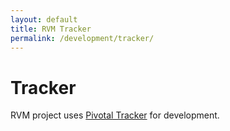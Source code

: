 ```yaml
---
layout: default
title: RVM Tracker
permalink: /development/tracker/
---
```


# Tracker

RVM project uses
[Pivotal Tracker](https://www.pivotaltracker.com/projects/26822) for
development.
